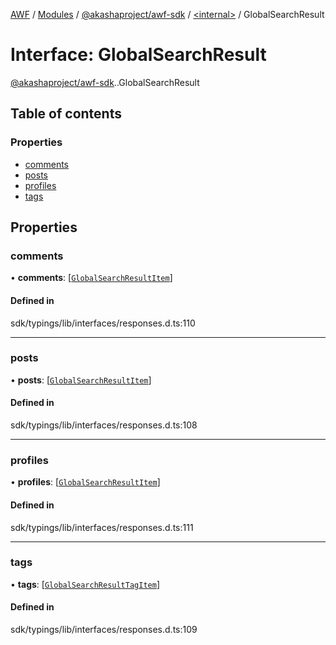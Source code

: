 [AWF](../README.md) / [Modules](../modules.md) / [@akashaproject/awf-sdk](../modules/akashaproject_awf_sdk.md) / [<internal\>](../modules/akashaproject_awf_sdk._internal_.md) / GlobalSearchResult

# Interface: GlobalSearchResult

[@akashaproject/awf-sdk](../modules/akashaproject_awf_sdk.md).[<internal>](../modules/akashaproject_awf_sdk._internal_.md).GlobalSearchResult

## Table of contents

### Properties

- [comments](akashaproject_awf_sdk._internal_.GlobalSearchResult.md#comments)
- [posts](akashaproject_awf_sdk._internal_.GlobalSearchResult.md#posts)
- [profiles](akashaproject_awf_sdk._internal_.GlobalSearchResult.md#profiles)
- [tags](akashaproject_awf_sdk._internal_.GlobalSearchResult.md#tags)

## Properties

### comments

• **comments**: [[`GlobalSearchResultItem`](akashaproject_awf_sdk._internal_.GlobalSearchResultItem.md)]

#### Defined in

sdk/typings/lib/interfaces/responses.d.ts:110

___

### posts

• **posts**: [[`GlobalSearchResultItem`](akashaproject_awf_sdk._internal_.GlobalSearchResultItem.md)]

#### Defined in

sdk/typings/lib/interfaces/responses.d.ts:108

___

### profiles

• **profiles**: [[`GlobalSearchResultItem`](akashaproject_awf_sdk._internal_.GlobalSearchResultItem.md)]

#### Defined in

sdk/typings/lib/interfaces/responses.d.ts:111

___

### tags

• **tags**: [[`GlobalSearchResultTagItem`](akashaproject_awf_sdk._internal_.GlobalSearchResultTagItem.md)]

#### Defined in

sdk/typings/lib/interfaces/responses.d.ts:109
